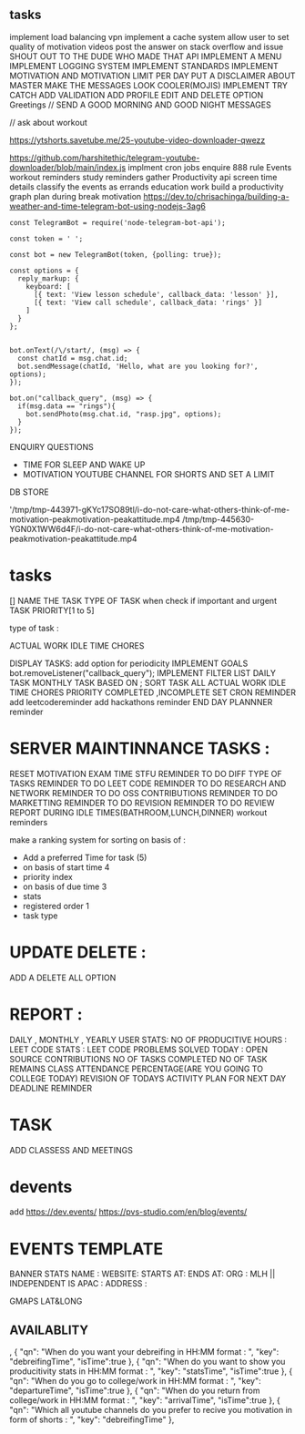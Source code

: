 ## tasks
implement load balancing vpn
implement a cache system
allow user to set quality of motivation videos
post the answer on stack overflow and issue
SHOUT OUT TO THE DUDE WHO MADE THAT API
IMPLEMENT A MENU
IMPLEMENT LOGGING SYSTEM
IMPLEMENT STANDARDS
IMPLEMENT MOTIVATION AND MOTIVATION LIMIT PER DAY
PUT A DISCLAIMER ABOUT MASTER
MAKE THE MESSAGES LOOK COOLER(MOJIS)
IMPLEMENT TRY CATCH 
ADD VALIDATION
ADD PROFILE EDIT AND DELETE OPTION
‌Greetings
// SEND A GOOD MORNING AND GOOD NIGHT MESSAGES

// ask about workout

https://ytshorts.savetube.me/25-youtube-video-downloader-qwezz

https://github.com/harshitethic/telegram-youtube-downloader/blob/main/index.js
implment cron jobs
‌enquire
‌888 rule
‌Events
‌workout reminders
‌study reminders
‌gather Productivity api screen time details
‌classify the events as
‌errands
‌education
‌work
‌build a productivity graph
‌plan during break
‌motivation
https://dev.to/chrisachinga/building-a-weather-and-time-telegram-bot-using-nodejs-3ag6

```
const TelegramBot = require('node-telegram-bot-api');

const token = ' ';

const bot = new TelegramBot(token, {polling: true});

const options = {
  reply_markup: {
    keyboard: [
      [{ text: 'View lesson schedule', callback_data: 'lesson' }],
      [{ text: 'View call schedule', callback_data: 'rings' }]
    ]
  }
};


bot.onText(/\/start/, (msg) => {
  const chatId = msg.chat.id;
  bot.sendMessage(chatId, 'Hello, what are you looking for?', options);
});

bot.on("callback_query", (msg) => {
  if(msg.data == "rings"){
    bot.sendPhoto(msg.chat.id, "rasp.jpg", options);
  }
});

```

ENQUIRY QUESTIONS
- TIME FOR SLEEP AND WAKE UP
- MOTIVATION YOUTUBE CHANNEL FOR SHORTS AND SET A LIMIT



DB STORE

'/tmp/tmp-443971-gKYc17SO89tl/i-do-not-care-what-others-think-of-me-motivation-peakmotivation-peakattitude.mp4
/tmp/tmp-445630-YGN0X1WW6d4F/i-do-not-care-what-others-think-of-me-motivation-peakmotivation-peakattitude.mp4



 # tasks 
[]
NAME THE TASK
TYPE OF TASK
when 
check if important and urgent
TASK PRIORITY[1 to 5]


type of task :

ACTUAL WORK
IDLE TIME
CHORES


DISPLAY TASKS:
add option for periodicity
IMPLEMENT GOALS
bot.removeListener("callback_query");
IMPLEMENT FILTER LIST
DAILY TASK 
MONTHLY TASK
BASED ON ;
SORT TASK
ALL
ACTUAL WORK
IDLE TIME
CHORES
PRIORITY
COMPLETED ,INCOMPLETE
SET CRON REMINDER 
add leetcodereminder 
add hackathons reminder 
END DAY PLANNNER reminder


# SERVER MAINTINNANCE TASKS : 
RESET MOTIVATION
EXAM TIME STFU
REMINDER TO DO DIFF TYPE OF TASKS 
REMINDER TO DO LEET CODE 
REMINDER TO DO RESEARCH AND NETWORK
REMINDER TO DO OSS CONTRIBUTIONS
REMINDER TO DO MARKETTING
REMINDER TO DO REVISION
REMINDER TO DO REVIEW REPORT DURING IDLE TIMES(BATHROOM,LUNCH,DINNER)
‌workout reminders


make a ranking system for sorting on basis of :
- Add a preferred Time for task (5)
- on basis of start time 4 
- priority index 
- on basis of due time 3
- stats
- registered order 1
- task type 


# UPDATE DELETE : 
 ADD A DELETE ALL OPTION

#  REPORT :
DAILY , MONTHLY , YEARLY 
USER STATS:
NO OF PRODUCITIVE HOURS :
LEET CODE STATS :
LEET CODE PROBLEMS SOLVED TODAY :
OPEN SOURCE CONTRIBUTIONS 
NO OF TASKS COMPLETED 
NO OF TASK REMAINS 
CLASS ATTENDANCE PERCENTAGE(ARE YOU GOING TO COLLEGE TODAY)
REVISION OF TODAYS ACTIVITY
PLAN FOR NEXT DAY
DEADLINE REMINDER 

# TASK 
ADD CLASSESS AND MEETINGS


# devents

add  https://dev.events/
https://pvs-studio.com/en/blog/events/


# EVENTS TEMPLATE
BANNER
STATS
NAME :
WEBSITE:
STARTS AT:
ENDS AT:
ORG : MLH || INDEPENDENT
IS APAC : 
ADDRESS :

GMAPS LAT&LONG


## AVAILABLITY


,
        {
            "qn": "When do you want your debreifing in HH:MM format : ",
            "key": "debreifingTime",
            "isTime":true
        },
        {
            "qn": "When do you want to show you producitivity stats in HH:MM format : ",
            "key": "statsTime",
            "isTime":true
        },
        {
            "qn": "When do you go to college/work in HH:MM format : ",
            "key": "departureTime",
            "isTime":true
        },
        {
            "qn": "When do you return from college/work in HH:MM format : ",
            "key": "arrivalTime",
            "isTime":true
        },
        {
            "qn": "Which all youtube channels do you prefer to recive you motivation in form of shorts : ",
            "key": "debreifingTime"
        },
        